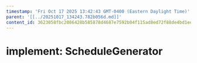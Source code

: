```yaml
---
timestamp: 'Fri Oct 17 2025 13:42:43 GMT-0400 (Eastern Daylight Time)'
parent: '[[../20251017_134243.782b056d.md]]'
content_id: 3623058fbc2086428b585878d4687e7592b04f115ad8ed72f88de4bd1ed4ca8b
---
```


# implement: ScheduleGenerator
